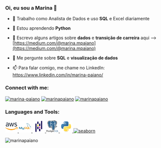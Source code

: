 ### Oi, eu sou a Marina 👋


- 🔭 Trabalho como Analista de Dados e uso **SQL** e Excel diariamente

- 🌱 Estou aprendendo **Python**

- 📝 Escrevo alguns artigos sobre **dados** e **transição de carreira** aqui --> [https://medium.com/@marina.mpaiano](https://medium.com/@marina.mpaiano)

- 💬 Me pergunte sobre **SQL** e **visualização de dados**

- 📫 Para falar comigo, me chame no LinkedIn: https://www.linkedin.com/in/marina-paiano/



<h3 align="left">Connect with me:</h3>
<p align="left">
<a href="https://linkedin.com/in/marina-paiano" target="blank"><img align="center" src="https://raw.githubusercontent.com/rahuldkjain/github-profile-readme-generator/master/src/images/icons/Social/linked-in-alt.svg" alt="marina-paiano" height="30" width="40" /></a>
<a href="https://www.hackerrank.com/marinapaiano" target="blank"><img align="center" src="https://raw.githubusercontent.com/rahuldkjain/github-profile-readme-generator/master/src/images/icons/Social/hackerrank.svg" alt="marinapaiano" height="30" width="40" /></a>
<a href="https://www.leetcode.com/marinapaiano" target="blank"><img align="center" src="https://raw.githubusercontent.com/rahuldkjain/github-profile-readme-generator/master/src/images/icons/Social/leet-code.svg" alt="marinapaiano" height="30" width="40" /></a>
</p>



<h3 align="left">Languages and Tools:</h3>
<p align="left"> <a href="https://aws.amazon.com" target="_blank" rel="noreferrer"> <img src="https://raw.githubusercontent.com/devicons/devicon/master/icons/amazonwebservices/amazonwebservices-original-wordmark.svg" alt="aws" width="40" height="40"/> </a> <a href="https://www.mysql.com/" target="_blank" rel="noreferrer"> <img src="https://raw.githubusercontent.com/devicons/devicon/master/icons/mysql/mysql-original-wordmark.svg" alt="mysql" width="40" height="40"/> </a> <a href="https://pandas.pydata.org/" target="_blank" rel="noreferrer"> <img src="https://raw.githubusercontent.com/devicons/devicon/2ae2a900d2f041da66e950e4d48052658d850630/icons/pandas/pandas-original.svg" alt="pandas" width="40" height="40"/> </a> <a href="https://www.postgresql.org" target="_blank" rel="noreferrer"> <img src="https://raw.githubusercontent.com/devicons/devicon/master/icons/postgresql/postgresql-original-wordmark.svg" alt="postgresql" width="40" height="40"/> </a> <a href="https://www.python.org" target="_blank" rel="noreferrer"> <img src="https://raw.githubusercontent.com/devicons/devicon/master/icons/python/python-original.svg" alt="python" width="40" height="40"/> </a> <a href="https://seaborn.pydata.org/" target="_blank" rel="noreferrer"> <img src="https://seaborn.pydata.org/_images/logo-mark-lightbg.svg" alt="seaborn" width="40" height="40"/> </a> </p>



<p align="left"> <img src="https://komarev.com/ghpvc/?username=marinapaiano&label=Profile%20views&color=0e75b6&style=flat" alt="marinapaiano" /> </p>

<!--
**marinapaiano/marinapaiano** is a ✨ _special_ ✨ repository because its `README.md` (this file) appears on your GitHub profile.

Here are some ideas to get you started:

- 🔭 I’m currently working on ...
- 🌱 I’m currently learning ...
- 👯 I’m looking to collaborate on ...
- 🤔 I’m looking for help with ...
- 💬 Ask me about ...
- 📫 How to reach me: ...
- 😄 Pronouns: ...
- ⚡ Fun fact: ...
-->

